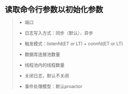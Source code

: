 <font size=5>**读取命令行参数以初始化参数**</font>

> * 端口
>
> * 日志写入方式：同步（默认）、异步
>
> * 触发模式：listenfd(ET or LT) + connfd(ET or LT)
>
> * 数据库连接池数量
>
> * 线程池内的线程数量
>
> * 关闭日志，默认不关闭
>
> * 事件处理模型：默认proactor

